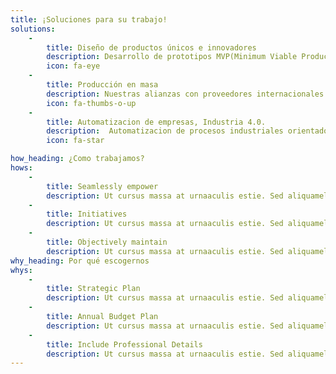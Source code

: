 ```yaml
---
title: ¡Soluciones para su trabajo!
solutions:
    -
        title: Diseño de productos únicos e innovadores
        description: Desarrollo de prototipos MVP(Minimum Viable Product) para StartUps y empresarios.
        icon: fa-eye
    -
        title: Producción en masa
        description: Nuestras alianzas con proveedores internacionales nos permiten manejar casi cualqueir volumen de producción a costos competitivos internacionalmente-
        icon: fa-thumbs-o-up
    -
        title: Automatizacion de empresas, Industria 4.0.
        description:  Automatizacion de procesos industriales orientado hacia la industria 4.0 , tambien llamado Smart Factories. Se usan multiples dispositivos conectados a internet los cuales reportan informacion hacia la internet en tiempo real, para luego combinar esta con aplicaciones Android y procesamiento de Big Data.
        icon: fa-star

how_heading: ¿Como trabajamos?
hows:
    -
        title: Seamlessly empower
        description: Ut cursus massa at urnaaculis estie. Sed aliquamellus vitae ultrs cond mentum leo massa mollis estiegittis miristum nulla.
    -
        title: Initiatives
        description: Ut cursus massa at urnaaculis estie. Sed aliquamellus vitae ultrs cond mentum leo massa mollis estiegittis miristum nulla.
    -
        title: Objectively maintain
        description: Ut cursus massa at urnaaculis estie. Sed aliquamellus vitae ultrs cond mentum leo massa mollis estiegittis miristum nulla.
why_heading: Por qué escogernos
whys:
    -
        title: Strategic Plan
        description: Ut cursus massa at urnaaculis estie. Sed aliquamellus vitae ultrs condmentum leo massa mollis estiegittis miristum nulla sed fringilla Donec vitae orci dignissim, faucibus tellus volutpat, rhoncus leo.<br>Mauris in quam tristique, dignissim urna in, molestie felis. Fusce tristique, elit nec vehicula imperdiet, eros est egestas odio, at aliquet elit nulla sed massa. Ut cursus massa at urnaaculis estie.
    -
        title: Annual Budget Plan
        description: Ut cursus massa at urnaaculis estie. Sed aliquamellus vitae ultrs condmentum leo massa mollis estiegittis miristum nulla sed fringilla Donec vitae orci dignissim, faucibus tellus volutpat, rhoncus leo.<br>Mauris in quam tristique, dignissim urna in, molestie felis. Fusce tristique, elit nec vehicula imperdiet, eros est egestas odio, at aliquet elit nulla sed massa. Ut cursus massa at urnaaculis estie.
    -
        title: Include Professional Details
        description: Ut cursus massa at urnaaculis estie. Sed aliquamellus vitae ultrs condmentum leo massa mollis estiegittis miristum nulla sed fringilla Donec vitae orci dignissim, faucibus tellus volutpat, rhoncus leo.<br>Mauris in quam tristique, dignissim urna in, molestie felis. Fusce tristique, elit nec vehicula imperdiet, eros est egestas odio, at aliquet elit nulla sed massa. Ut cursus massa at urnaaculis estie.
---
```

